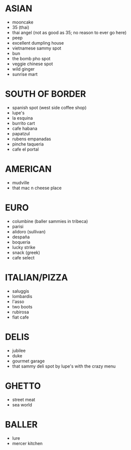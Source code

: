 # ASIAN
* mooncake
* 35 (thai)
* thai angel (not as good as 35; no reason to ever go here)
* peep
* excellent dumpling house
* vietnamese sammy spot
* bun
* the bomb pho spot
* veggie chinese spot
* wild ginger
* sunrise mart

# SOUTH OF BORDER
* spanish spot (west side coffee shop)
* lupe's 
* la esquina
* burrito cart
* cafe habana
* papatzul
* rubens empanadas
* pinche taqueria
* cafe el portal

# AMERICAN
* mudville
* that mac n cheese place

# EURO
* columbine (baller sammies in tribeca)
* parisi
* alidoro (sullivan)
* despaña
* boqueria
* lucky strike
* snack (greek)
* cafe select

# ITALIAN/PIZZA
* saluggis
* lombardis
* l'asso
* two boots
* rubirosa
* fiat cafe

# DELIS
* jubilee
* duke
* gourmet garage
* that sammy deli spot by lupe's with the crazy menu

# GHETTO
* street meat
* sea world

# BALLER
* lure
* mercer kitchen